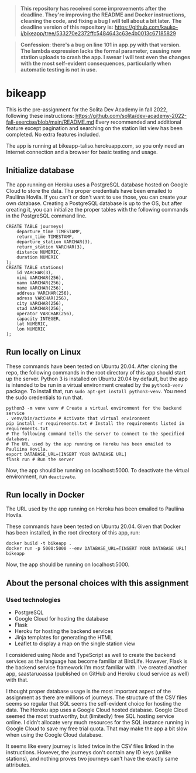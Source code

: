 > **This repository has received some improvements after the deadline. They're improving the README and Docker instructions, cleaning the code, and fixing a bug I will tell about a bit later.**
> **The deadline version of this repository is:** https://github.com/kauko-i/bikeapp/tree/533270e2372ffc5484643c63e4b0013c67185829

> **Confession: there's a bug on line 101 in app.py with that version. The lambda expression lacks the formal parameter, causing new station uploads to crash the app. I swear I will test even the changes with the most self-evident consequences, particularly when automatic testing is not in use.**

# bikeapp

This is the pre-assignment for the Solita Dev Academy in fall 2022, following these instructions: https://github.com/solita/dev-academy-2022-fall-exercise/blob/main/README.md
Every recommended and additional feature except pagination and searching on the station list view has been completed. No extra features included.

The app is running at bikeapp-taliso.herokuapp.com, so you only need an Internet connection and a browser for basic testing and usage.

## Initialize database

The app running on Heroku uses a PostgreSQL database hosted on Google Cloud to store the data. The proper credentials have been emailed to Pauliina Hovila. If you can't or don't want to use those, you can create your own database. Creating a PostgreSQL database is up to the OS, but after creating it, you can initialize the proper tables with the following commands in the PostgreSQL command line.

```
CREATE TABLE journeys(
    departure_time TIMESTAMP,
    return_time TIMESTAMP,
    departure_station VARCHAR(3),
    return_station VARCHAR(3),
    distance NUMERIC,
    duration NUMERIC
);
CREATE TABLE stations(
    id VARCHAR(3),
    nimi VARCHAR(256),
    namn VARCHAR(256),
    name VARCHAR(256),
    address VARCHAR(256),
    adress VARCHAR(256),
    city VARCHAR(256),
    stad VARCHAR(256),
    operator VARCHAR(256),
    capacity INTEGER,
    lat NUMERIC,
    lon NUMERIC
);
```

## Run locally on Linux

These commands have been tested on Ubuntu 20.04.
After cloning the repo, the following commands in the root directory of this app should start up the server.
Python 3 is installed on Ubuntu 20.04 by default, but the app is intended to be run in a virtual environment created by the `python3-venv` package.
To install that, run `sudo apt-get install python3-venv`. You need the sudo credentials to run that.
```
python3 -m venv venv # Create a virtual environment for the backend service
. venv/bin/activate # Activate that virtual environment
pip install -r requirements.txt # Install the requirements listed in requirements.txt
# The following command tells the server to connect to the specified database.
# The URL used by the app running on Heroku has been emailed to Pauliina Hovila.
export DATABASE_URL=[INSERT YOUR DATABASE URL]
flask run # Run the server
```
Now, the app should be running on localhost:5000.
To deactivate the virtual environment, run `deactivate`.

## Run locally in Docker

The URL used by the app running on Heroku has been emailed to Pauliina Hovila.

These commands have been tested on Ubuntu 20.04. Given that Docker has been installed, in the root directory of this app, run:
```
docker build -t bikeapp .
docker run -p 5000:5000 --env DATABASE_URL=[INSERT YOUR DATABASE URL] bikeapp
```
Now, the app should be running on localhost:5000.

## About the personal choices with this assignment

### Used technologies
* PostgreSQL
* Google Cloud for hosting the database
* Flask
* Heroku for hosting the backend services
* Jinja templates for generating the HTML
* Leaflet to display a map on the single station view

I considered using Node and TypeScript as well to create the backend services as the language has become familiar at BirdLife.
However, Flask is the backend service framework I’m most familiar with. I've created another app, saastaruoassa (published on GitHub and Heroku cloud service as well) with that.

I thought proper database usage is the most important aspect of the assignment as there are millions of journeys.
The structure of the CSV files seems so regular that SQL seems the self-evident choice for hosting the data. The Heroku app uses a Google Cloud hosted database. Google Cloud seemed the most trustworthy, but (limitedly) free SQL hosting service online. I didn’t allocate very much resources for the SQL instance running in Google Cloud to save my free trial quota. That may make the app a bit slow when using the Coogle Cloud database.

It seems like every journey is listed twice in the CSV files linked in the instructions. However, the journeys don't contain any ID keys (unlike stations), and nothing proves two journeys can't have the exactly same attributes.
